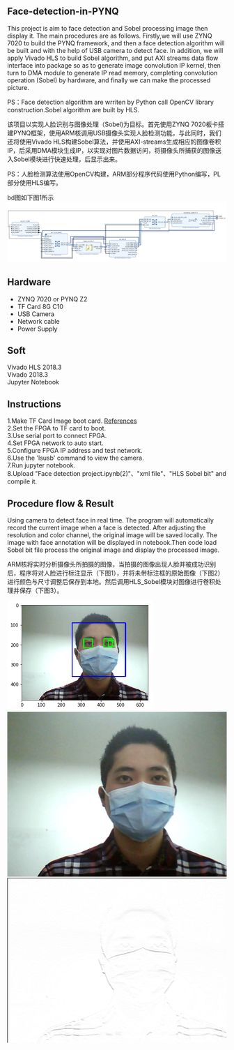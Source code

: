## Face-detection-in-PYNQ
This project is aim to face detection and Sobel processing image then display it. The main procedures are as follows. Firstly,we will use ZYNQ 7020 to build the PYNQ framework, and then  a face detection algorithm will be built and with the help of  USB camera to detect face. In addition, we will apply Vivado HLS to build Sobel algorithm, and put AXI streams data flow interface into package so as to generate image convolution IP kernel, then turn to DMA module to generate IP read memory, completing convolution operation (Sobel) by hardware, and finally  we can make the processed picture.  

PS：Face detection algorithm are wrriten by Python call OpenCV library construction.Sobel algorithm are built by HLS.

该项目以实现人脸识别与图像处理（Sobel)为目标。首先使用ZYNQ 7020板卡搭建PYNQ框架，使用ARM核调用USB摄像头实现人脸检测功能，与此同时，我们还将使用Vivado HLS构建Sobel算法，并使用AXI-streams生成相应的图像卷积IP，后采用DMA模块生成IP，以实现对图片数据访问，将摄像头所捕获的图像送入Sobel模块进行快速处理，后显示出来。

PS：人脸检测算法使用OpenCV构建，ARM部分程序代码使用Python编写，PL部分使用HLS编写。

bd图如下图1所示
![bd img](https://github.com/XS30/Face-detection-in-PYNQ/blob/main/image/bd.png?raw=true)

## Hardware
-	ZYNQ 7020 or PYNQ Z2 
-	TF Card 8G C10  
-	USB Camera  
-	Network cable  
-	Power Supply  

## Soft
Vivado HLS 2018.3  
Vivado 2018.3    
Jupyter Notebook

## Instructions
1.Make TF Card Image boot card. [References](https://blog.csdn.net/quhai1340/article/details/102799896)  
2.Set the FPGA to TF card to boot.  
3.Use serial port to connect FPGA.  
4.Set FPGA network to auto start.  
5.Configure FPGA IP address and test network.  
6.Use the 'lsusb' command to view the camera.  
7.Run jupyter notebook.    
8.Upload "Face detection project.ipynb(2)"、"xml file"、"HLS Sobel bit" and compile it.

## Procedure flow & Result
Using camera to detect face in real time. The program will automatically record the current image when a face is detected. After adjusting the resolution and color channel, the original image will be saved locally. The image with face annotation will be displayed in notebook.Then code load Sobel bit file process the original image and display the processed image.  

ARM核将实时分析摄像头所拍摄的图像，当拍摄的图像出现人脸并被成功识别后，程序将对人脸进行标注显示（下图1），并将未带标注框的原始图像（下图2）进行颜色与尺寸调整后保存到本地。然后调用HLS_Sobel模块对图像进行卷积处理并保存（下图3）。

![Tag img](https://github.com/XS30/Face-detection-in-PYNQ/blob/main/image/Tag%20img.png?raw=true)
![Original img](https://github.com/XS30/Face-detection-in-PYNQ/blob/main/image/Original%20img.jpg?raw=true)
![Sobel img](https://github.com/XS30/Face-detection-in-PYNQ/blob/main/image/Sobel%20img.png?raw=true)
